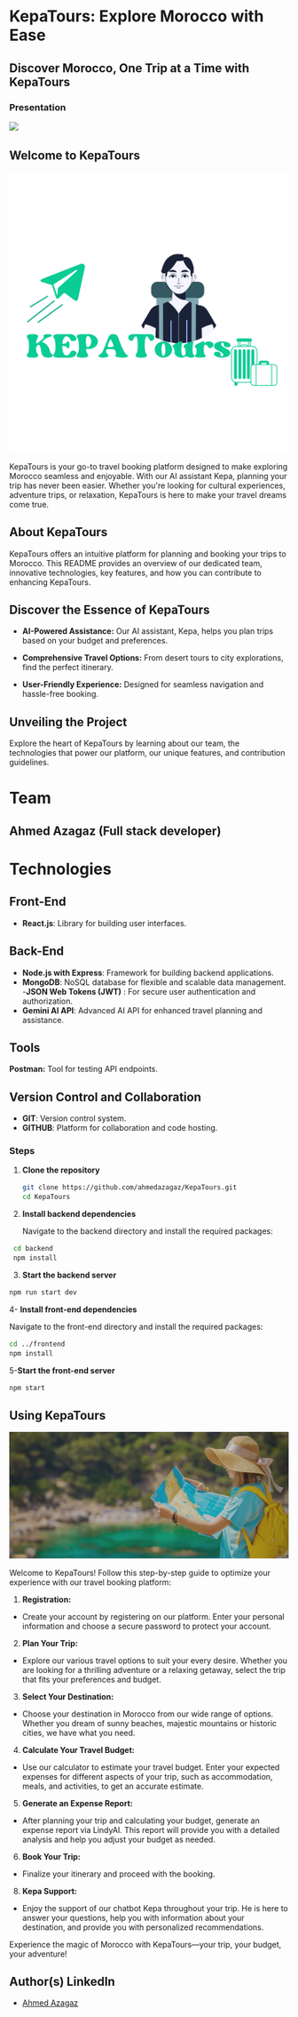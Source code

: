 
# KepaTours: Explore Morocco with Ease

## Discover Morocco, One Trip at a Time with KepaTours

### Presentation

<img src="kepatours-img.jpg" border="0">


## Welcome to KepaTours

![image](https://github.com/ahmedazagaz/KepaTours/blob/1315b77406b56f02a5db611467e9e929119155bf/frontend/src/assets/images/logo.png)

KepaTours is your go-to travel booking platform designed to make exploring Morocco seamless and enjoyable. With our AI assistant Kepa, planning your trip has never been easier. Whether you're looking for cultural experiences, adventure trips, or relaxation, KepaTours is here to make your travel dreams come true.

## About KepaTours

KepaTours offers an intuitive platform for planning and booking your trips to Morocco. This README provides an overview of our dedicated team, innovative technologies, key features, and how you can contribute to enhancing KepaTours.

## Discover the Essence of KepaTours

- **AI-Powered Assistance:** Our AI assistant, Kepa, helps you plan trips based on your budget and preferences.

- **Comprehensive Travel Options:** From desert tours to city explorations, find the perfect itinerary.

- **User-Friendly Experience:** Designed for seamless navigation and hassle-free booking.

## Unveiling the Project

Explore the heart of KepaTours by learning about our team, the technologies that power our platform, our unique features, and contribution guidelines.

# Team 

## Ahmed Azagaz (Full stack developer)

# Technologies

## Front-End

- **React.js**: Library for building user interfaces.

## Back-End

- **Node.js with Express**: Framework for building backend applications.
- **MongoDB**: NoSQL database for flexible and scalable data management.
-**JSON Web Tokens (JWT)** : For secure user authentication and authorization.
- **Gemini AI API**: Advanced AI API for enhanced travel planning and assistance.
  
## Tools

**Postman:** Tool for testing API endpoints.

## Version Control and Collaboration

- **GIT**: Version control system.
- **GITHUB**: Platform for collaboration and code hosting.

### Steps

1. **Clone the repository**

   ```bash
   git clone https://github.com/ahmedazagaz/KepaTours.git  
   cd KepaTours

2. **Install backend dependencies**
   
   Navigate to the backend directory and install the required packages:
   
 ```bash
  cd backend
  npm install
  ```
3. **Start the backend server**

 ```bash
npm run start dev
 ```
4- **Install front-end dependencies**

Navigate to the front-end directory and install the required packages:

 ```bash
cd ../frontend
npm install
 ```
5-**Start the front-end server**
 ```bash
npm start
```

## Using KepaTours

![image](https://github.com/ahmedazagaz/KepaTours/blob/64506862bf772994f49ba1df737738861b64e10f/frontend/src/assets/images/banner.jpg)

Welcome to KepaTours! Follow this step-by-step guide to optimize your experience with our travel booking platform:

1. **Registration:**
- Create your account by registering on our platform. Enter your personal information and choose a secure password to protect your account.

2. **Plan Your Trip:**
- Explore our various travel options to suit your every desire. Whether you are looking for a thrilling adventure or a relaxing getaway, select the trip that fits your preferences and budget.

3. **Select Your Destination:**
- Choose your destination in Morocco from our wide range of options. Whether you dream of sunny beaches, majestic mountains or historic cities, we have what you need.

4. **Calculate Your Travel Budget:**
- Use our calculator to estimate your travel budget. Enter your expected expenses for different aspects of your trip, such as accommodation, meals, and activities, to get an accurate estimate.

5. **Generate an Expense Report:**
- After planning your trip and calculating your budget, generate an expense report via LindyAI. This report will provide you with a detailed analysis and help you adjust your budget as needed.

6. **Book Your Trip:**
- Finalize your itinerary and proceed with the booking.

8. **Kepa Support:**
- Enjoy the support of our chatbot Kepa throughout your trip. He is here to answer your questions, help you with information about your destination, and provide you with personalized recommendations.

Experience the magic of Morocco with KepaTours—your trip, your budget, your adventure!

## Author(s) LinkedIn
- [Ahmed Azagaz](https://www.linkedin.com/in/ahmed-azagaz-0678b7281/)





